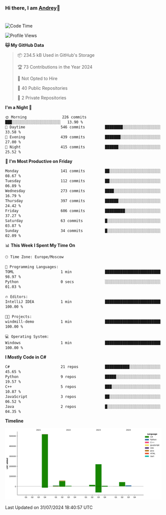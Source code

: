 ### Hi there, I am [Andrey](https://mootfrost.dev/)👋
# 
<!--START_SECTION:waka-->
![Code Time](http://img.shields.io/badge/Code%20Time-470%20hrs-blue)

![Profile Views](http://img.shields.io/badge/Profile%20Views-6-blue)

**🐱 My GitHub Data** 

> 📦 234.5 kB Used in GitHub's Storage 
 > 
> 🏆 73 Contributions in the Year 2024
 > 
> 🚫 Not Opted to Hire
 > 
> 📜 40 Public Repositories 
 > 
> 🔑 2 Private Repositories 
 > 
**I'm a Night 🦉** 

```text
🌞 Morning                226 commits         ███░░░░░░░░░░░░░░░░░░░░░░   13.90 % 
🌆 Daytime                546 commits         ████████░░░░░░░░░░░░░░░░░   33.58 % 
🌃 Evening                439 commits         ███████░░░░░░░░░░░░░░░░░░   27.00 % 
🌙 Night                  415 commits         ██████░░░░░░░░░░░░░░░░░░░   25.52 % 
```
📅 **I'm Most Productive on Friday** 

```text
Monday                   141 commits         ██░░░░░░░░░░░░░░░░░░░░░░░   08.67 % 
Tuesday                  112 commits         ██░░░░░░░░░░░░░░░░░░░░░░░   06.89 % 
Wednesday                273 commits         ████░░░░░░░░░░░░░░░░░░░░░   16.79 % 
Thursday                 397 commits         ██████░░░░░░░░░░░░░░░░░░░   24.42 % 
Friday                   606 commits         █████████░░░░░░░░░░░░░░░░   37.27 % 
Saturday                 63 commits          █░░░░░░░░░░░░░░░░░░░░░░░░   03.87 % 
Sunday                   34 commits          █░░░░░░░░░░░░░░░░░░░░░░░░   02.09 % 
```


📊 **This Week I Spent My Time On** 

```text
🕑︎ Time Zone: Europe/Moscow

💬 Programming Languages: 
TOML                     1 min               █████████████████████████   98.97 % 
Python                   0 secs              ░░░░░░░░░░░░░░░░░░░░░░░░░   01.03 % 

🔥 Editors: 
IntelliJ IDEA            1 min               █████████████████████████   100.00 % 

🐱‍💻 Projects: 
windmill-demo            1 min               █████████████████████████   100.00 % 

💻 Operating System: 
Windows                  1 min               █████████████████████████   100.00 % 
```

**I Mostly Code in C#** 

```text
C#                       21 repos            ███████████░░░░░░░░░░░░░░   45.65 % 
Python                   9 repos             █████░░░░░░░░░░░░░░░░░░░░   19.57 % 
C++                      5 repos             ███░░░░░░░░░░░░░░░░░░░░░░   10.87 % 
JavaScript               3 repos             ██░░░░░░░░░░░░░░░░░░░░░░░   06.52 % 
Java                     2 repos             █░░░░░░░░░░░░░░░░░░░░░░░░   04.35 % 
```



**Timeline**

![Lines of Code chart](https://raw.githubusercontent.com/Mootfrost777/Mootfrost777/main/assets/bar_graph.png)


 Last Updated on 31/07/2024 18:40:57 UTC
<!--END_SECTION:waka-->